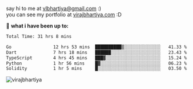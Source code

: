 say hi to me at [vlbhartiya@gmail.com](mailto:vlbhartiya@gmail.com) :)<br/>
you can see my portfolio at [virajbhartiya.com](https://virajbhartiya.com) :D<br/>


🚀 **what i have been up to:**

<!--START_SECTION:waka-->

```txt
Total Time: 31 hrs 8 mins

Go                12 hrs 53 mins  ██████████▒░░░░░░░░░░░░░░   41.33 %
Dart              7 hrs 18 mins   ██████░░░░░░░░░░░░░░░░░░░   23.43 %
TypeScript        4 hrs 45 mins   ███▓░░░░░░░░░░░░░░░░░░░░░   15.24 %
Python            1 hr 56 mins    █▓░░░░░░░░░░░░░░░░░░░░░░░   06.23 %
Solidity          1 hr 5 mins     █░░░░░░░░░░░░░░░░░░░░░░░░   03.50 %
```

<!--END_SECTION:waka-->

<p align="left"> <img src="https://komarev.com/ghpvc/?username=virajbhartiya&color=blue" alt="virajbhartiya" /> </p>
